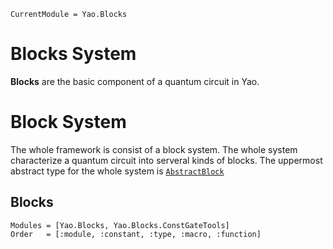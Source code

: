 ```@meta
CurrentModule = Yao.Blocks
```

# Blocks System

**Blocks** are the basic component of a quantum circuit in Yao.


# Block System

The whole framework is consist of a block system. The whole system characterize
a quantum circuit into serveral kinds of blocks. The uppermost abstract type for the whole system is [`AbstractBlock`](@ref)

## Blocks

```@autodocs
Modules = [Yao.Blocks, Yao.Blocks.ConstGateTools]
Order   = [:module, :constant, :type, :macro, :function]
```
